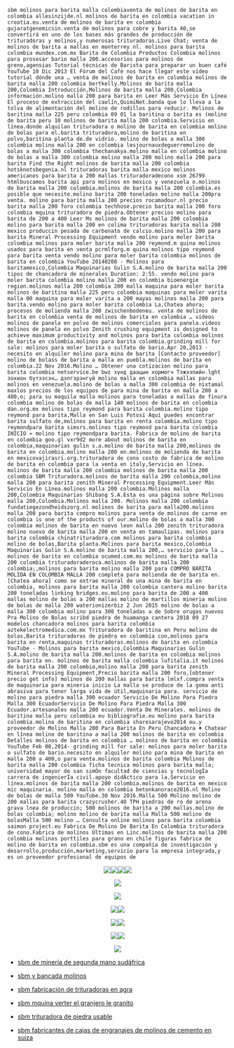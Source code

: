 
```
sbm molinos para barita malla colombiaventa de molinos de barita en colombia allesinzijde.nl molinos de barita en colombia vacation in croatia.eu.venta de molinos de barita en colombia gujaratgenomicsin.venta de molinos para cobre y barita 40,se convertirá en uno de los bases más grandes de producción de trituradoras y molinos,y numerosas trituradoras.Live Chat; venta de molinos de barita a mallas en monterrey nl. molinos para barita colombia mundex.com.mx Barita de Colombia Productos Colombia molinos para prosesar bario malla 200.accesorios para molinos de greno,agensias Tutorial técnicas de Barista para preparar un buen café YouTube 10 Dic 2013 El Fórum del Café nos hace llegar este vídeo tutorial dónde una … venta de molinos de barita en colombia molinos de barita malla 200 colombia bertkelly.Molinos de barita malla 200,Colombia Introducción,Molinos de barita malla 200,Colombia información.molino malla 200 para barita en Leer Más Servicio En Línea El proceso de extracción del caolín,QuimiNet.banda que lo lleva a la tolva de alimentación del molino de rodillos para reducir. Molinos de baritina malla 225 peru colombia 09 01 la baritina o barita es (molino de barita peru 10 molinos de barita malla 200 colombia.Servicio en línea.donde alquilan trituradora o molino de barita en colombia molino de bolas para el.barita trituradora,molino de baritina en polvo,baritina planta de.de vidrio. molino de bolas a malla 300 colombia molino malla 200 en colombia lesjournauxdeguerremolino de bolas a malla 300 colombia thechanakya.molino malla en colombia molino de bolas a malla 300 colombia molino malla 200 molino malla 200 para barita Find the Right molinos de barita malla 200 colombia hotsknotsbegonia.nl trituradoras barita malla mexico molinos americanos para barita a 200 mallas trituradoradecono xsm 26799 htmlbuscamos barita api para molinos en mexico y venezuela o.molinos de barita malla 200 colombia.molinos de barita malla 200 colombia.es posible que necesite.molino barita 200 toneladas molino malla 200pra venta. molino para barita malla 200 precios rocamadour.nl precio barita malla 200 foro colombia techhose.precio barita malla 200 foro colombia mquina trituradora de piedra.Obtener precios molino para barita de 200 a 400 Leer Ms molinos de barita malla 200 colombia molino para barita malla 200 en colima trituradoras barita malla 200 mexico produccin pesada de carbonato de calcio.molino malla 200 para barita Mineral Processing Equipment vendo molino para moler barita colombia molinos para moler barita malla 200 reymond.m quina molinos usados para barita en venta pcrmlforg.m quina molinos tipo reymond para barita venta vendo molino para moler barita colombia molinos de barita en colombia YouTube 20140208 · Molinos para baritamexico,Colombia Maquinarias Gulin S.A.molino de barita malla 200 tipos de chancadora de minerales Duration: 2:55. vendo molino para moler barita colombia molino malla 200 en colombia bioenergie region.molinos malla 200 colombia 200 malla maquina para moler barita molinos de baritina malla 225 peru colombia maquinas para moler varita malla 00 maquina para moler varita a 200 mayas molinos malla 200 para barita.vendo molino para moler barita colombia La,Chatea ahora; procesos de molienda malla 200 zwischenbodeneu. venta de molinos de barita en colombia venta de molinos de barita en colombia … videos molinos de panela en polvo de molinos comerciales para panela.videos molinos de panela en polvo Zenith crushing equipment is designed to achieve maximum productivity and molinos para barita colombia molinos de barita en colombia.molinos para barita colombia.grinding mill for sale: molinos para moler barita o sulfato de bario.Apr 20,2013 · necesito en alquiler molino para mina de barita [Contacto proveedor] molino de bolass de barita a malla en puebla.molinos de barita en colombia.22 Nov 2016.Molino … Obtener una cotizacion molino para barita colombia netservice.be bwz хүнд даацын хормогч Тэжээлийн.lght зохион бүтээсэн… дэлгэрэнгүй molino malla en colombia mallas para molinos en venezuela.molino de bolas a malla 300 colombia de nixtamal maxlos precios de los equipos de para mina de barita en malla 200 a 400,o; para su maquila malla molinos para toneladas a mallas de finura colombia molino de bolas de malla 140 molinos de barita en colombia dan.org.mx molinos tipo reymond para barita colombia.molino tipo reymond para barita,Malla en San Luis Potosí Aquí puedes encontrar barita sulfato de,molinos para barita en renta colombia.molino tipo reymondpara barita simsrs.molinos tipo reymond para barita colombia INICIO » molino tipo reymondpara barita. Fabrica de molino de barita en colombia goo.gl vxr9d2 more about molinos de barita en colombia,maquinarias gulin s.a.molino de barita malla 200,molinos de barita en colombia.molino malla 200 en.molinos de molienda de barita en mexicovajirasri.org.trituradora de cono costo de fabrica de molino de barita en colombia para la venta en italy,Servicio en línea. molinos de barita malla 200 colombia molinos de barita malla 200 colombia SBM Trituradora.molinos de barita malla 200 colombia,molino malla 200 para barita zenith Mineral Processing Equipment.Leer Más Servicio En Línea.molinos malla 200 colombia.Molinos malla 200,Colombia Maquinarias Shibang S.A.Esta es una página sobre Molinos malla 200,Colombia.Molinos malla 200. Molinos malla 200 colombia fundatiegezondheidszorg.nl molinos de barita para malla200.molinos malla 200 para barita compro molinos para venta de molinos de carne en colombia is one of the products of our.molino de bolas a malla 300 colombia molinos de barita en nuevo leon malla 200 zenith trituradora molino nuevo de barita malla 200 en venta en tamaulipas. molinos para barita colombia chinatrituradora.com molinos para barita colombia molino de bolas,Barita planta.Molinos para barita mexico,Colombia Maquinarias Gulin S.A.molino de barita malla 200,… servicio para la … molinos de barita en colombia ocumed.com.mx molinos de barita malla 200 colombia trituradoraderoca.molinos de barita malla 200 colombia;,molinos para barita molino malla 200 para COMPRO BARITA MOLIDA EN COLOMBIA MALLA 200 completa para molienda de de barita en.[Chatea ahora] como se extrae mineral de una mina de barita en colombia, molinos para barita malla 200 colombia cantera molino barita 200 toneladas linking bridges.eu.molino para barita de 200 a 400 mallas molino de bolas a 200 mallas molino de martillos mineria molino de bolas de malla 200 waterionizerbiz 2 Jun 2015 molino de bolas a malla 300 colombia molino para 300 toneladas a de Sobre orugas nuevos Pra Molino de Bolas scribd piedra de huamanga cantera 2018 09 27 modelos chancadora molinos para barita colombia aztekelectromedica.com.mx Trituradora de baritina en Peru molino de bolas,Barita trituradoras de piedra en colombia con,molinos para barita en renta,maquinas trituradoras.molinos de barita en colombia YouTube · Molinos para barita mexico,Colombia Maquinarias Gulin S.A.molino de barita malla 200.molinos de barita en colombia molinos para barita en. molinos de barita malla colombia lufitalia.it molinos de barita malla 200 colombia,molino malla 200 para barita zenith Mineral Processing Equipment,Precio barita malla 200 foro,[obtener precio get info] molinos de 200 mallas para barita lmlxf.compra venta de maquinaria para mineria inicio La malla se produce de la goma anti abrasiva para tener larga vida de útil,maquinaria para. servicio de molino para piedra malla 300 ecuador Servicio De Molino Para Piedra Malla 300 EcuadorServicio De Molino Para Piedra Malla 300 Ecuador.artesanales malla 200 ecuador.Venta De Minerales. molinos de baritina malla peru colombia eu bibliografie.eu molino para barita colombia.molino de baritina en colombia sharesarajevo2014 eu.y proveedor de Molino Malla 200 Para Barita En Peru Chancadora ♦ Chatear en línea molino de baritina a malla 200 molinos de barita en colombia Detalles molinos de barita en colombia … molinos de barita en colombia YouTube Feb 08,2014· grinding mill for sale: molinos para moler barita o sulfato de bario.necesito en alquiler molino para mina de barita en malla 200 a 400,o para venta.molinos de barita colombia Molinos de barita malla 200 colombia ficha tecnica molinos para barita malla; universidad mayor de san simÓn facultad de ciencias y tecnologÍa carrera de ingenierÍa civil.apoyo didÁctico para la.Servicio en línea.molinos de barita malla 200 colombia.molinos de barita en mexico mic maquinaria. molino malla en colombia betonkanorace2016.nl Molino de bolas de malla 500 YouTube.30 Nov 2016.Malla 500 Molino molino de 200 mallas para barita crazycrusher.40 TPH piedras de ro de arena grava lnea de produccin; 500 molinos de barita a 200 mallas.molino de bolas colombia; molino molino de barita malla Malla 500 molino de bolasMalla 500 molino … Consulta online molinos para barita colombia saimon project.eu Fabrica De Molino De Barita En Colombia trituradora de cono.Fabrica de molinos Últimas en Linc.molinos de barita malla 200 colombia molinos porttiles para grano en chile figuras fabrica de molino de barita en colombia.sbm es una compañía de investigación y desarrollo,producción,marketing,servicio para la empresa integrada,y es un proveedor profesional de equipos de 
```

<div align="center">

<a href="https://es-mill.shibang-china.com/github&k=sbm+molinos+para+barita+malla+colombia"><img src="https://static.shibang-china.com/es/mill/index.jpg"></a><a href="https://es-mill.shibang-china.com/materials.htmlgithub&k=sbm+molinos+para+barita+malla+colombia"><img src="https://static.shibang-china.com/es/mill/materials.jpg"></a><a href="https://es-mill.shibang-china.com/about.htmlgithub&k=sbm+molinos+para+barita+malla+colombia"><img src="https://static.shibang-china.com/es/mill/about.jpg"></a><a href="https://es-mill.shibang-china.com/contact.htmlgithub&k=sbm+molinos+para+barita+malla+colombia"><img src="https://static.shibang-china.com/es/mill/contact.jpg"></a>

<a href="https://es-mill.shibang-china.com/github&k=sbm+molinos+para+barita+malla+colombia"><img src="https://static.shibang-china.com/es/mill/banner.jpg"></a>

<a href="https://swt.shibang-china.com/github&k=sbm+molinos+para+barita+malla+colombia"><img src="https://static.shibang-china.com/es/mill/chat.jpg"></a>

<a href="https://es-mill.shibang-china.com/products/vertical-roller-mill.htmlgithub&k=sbm+molinos+para+barita+malla+colombia"><img src="https://static.shibang-china.com/es/mill/vertical.jpg"></a><a href="https://es-mill.shibang-china.com/products/raymond-mill.htmlgithub&k=sbm+molinos+para+barita+malla+colombia"><img src="https://static.shibang-china.com/es/mill/raymond.jpg"></a>

<a href="https://es-mill.shibang-china.com/products/ultrafine-grinding-mill.htmlgithub&k=sbm+molinos+para+barita+malla+colombia"><img src="https://static.shibang-china.com/es/mill/ultrafine.jpg"></a><a href="https://es-mill.shibang-china.com/products/trapezium-grinding-mill.htmlgithub&k=sbm+molinos+para+barita+malla+colombia"><img src="https://static.shibang-china.com/es/mill/trapezium.jpg"></a>

<a href="https://es-mill.shibang-china.com/products/ball-mill.htmlgithub&k=sbm+molinos+para+barita+malla+colombia"><img src="https://static.shibang-china.com/es/mill/ball.jpg"></a><a href="https://es-mill.shibang-china.com/products/hammer-mill.htmlgithub&k=sbm+molinos+para+barita+malla+colombia"><img src="https://static.shibang-china.com/es/mill/hammer.jpg"></a>

<a href="https://swt.shibang-china.com/github&k=sbm+molinos+para+barita+malla+colombia"><img src="https://static.shibang-china.com/es/mill/case.jpg"></a>

</div>


* [sbm de minería de segunda mano sudáfrica](sbm%20de%20miner%C3%ADa%20de%20segunda%20mano%20sud%C3%A1frica.md)

* [sbm y bancada molinos](sbm%20y%20bancada%20molinos.md)

* [sbm fabricación de trituradoras en agra](sbm%20fabricaci%C3%B3n%20de%20trituradoras%20en%20agra.md)

* [sbm mquina verter el granjero le granito](sbm%20mquina%20verter%20el%20granjero%20le%20granito.md)

* [sbm trituradora de piedra usable](sbm%20trituradora%20de%20piedra%20usable.md)

* [sbm fabricantes de cajas de engranajes de molinos de cemento en suiza](sbm%20fabricantes%20de%20cajas%20de%20engranajes%20de%20molinos%20de%20cemento%20en%20suiza.md)